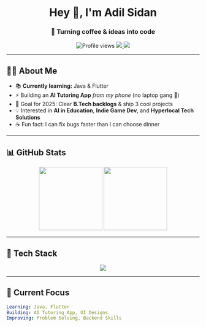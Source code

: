 <!-- PROFILE HEADER -->
<h1 align="center">Hey 👋, I'm Adil Sidan</h1>
<h3 align="center">🚀 Turning coffee & ideas into code</h3>

<!-- BADGES -->
<p align="center">
  <img src="https://komarev.com/ghpvc/?username=adilsidan&label=Profile%20views&color=0e75b6&style=flat" alt="Profile views" />
  <a href="https://linkedin.com/in/adil-sidan-223226200" target="_blank">
    <img src="https://img.shields.io/badge/-LinkedIn-blue?logo=linkedin&logoColor=white" />
  </a>
  <a href="mailto:youremail@example.com">
    <img src="https://img.shields.io/badge/-Email-red?logo=gmail&logoColor=white" />
  </a>
</p>

---

## 🧑‍💻 About Me  
- 📚 **Currently learning:** Java & Flutter  
- ⚡ Building an **AI Tutoring App** *from my phone* (no laptop gang 💪)  
- 🎯 Goal for 2025: Clear **B.Tech backlogs** & ship 3 cool projects  
- 💡 Interested in **AI in Education**, **Indie Game Dev**, and **Hyperlocal Tech Solutions**  
- ☕ Fun fact: I can fix bugs faster than I can choose dinner

---

## 📊 GitHub Stats  
<p align="center">
  <img src="https://github-readme-stats.vercel.app/api?username=adilsidan&show_icons=true&theme=radical" height="165" />
  <img src="https://github-readme-streak-stats.herokuapp.com/?user=adilsidan&theme=radical" height="165" />
</p>

---

## 🚀 Tech Stack  
<p align="center">
  <img src="https://skillicons.dev/icons?i=java,flutter,python,html,css,javascript,react,nodejs,git,github" />
</p>

---

## 🎯 Current Focus  
```yaml
Learning: Java, Flutter  
Building: AI Tutoring App, UI Designs  
Improving: Problem Solving, Backend Skills
